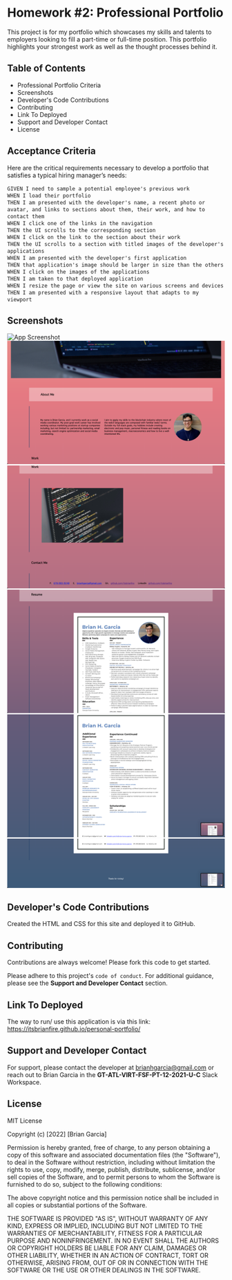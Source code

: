 # Homework #2: Professional Portfolio

This project is for my portfolio which showcases my skills and talents to employers looking to fill a part-time or full-time position. This portfolio highlights your strongest work as well as the thought processes behind it.

## **Table of Contents**

- Professional Portfolio Criteria
- Screenshots
- Developer's Code Contributions
- Contributing
- Link To Deployed
- Support and Developer Contact
- License

## Acceptance Criteria

Here are the critical requirements necessary to develop a portfolio that satisfies a typical hiring manager’s needs:

```
GIVEN I need to sample a potential employee's previous work
WHEN I load their portfolio
THEN I am presented with the developer's name, a recent photo or avatar, and links to sections about them, their work, and how to contact them
WHEN I click one of the links in the navigation
THEN the UI scrolls to the corresponding section
WHEN I click on the link to the section about their work
THEN the UI scrolls to a section with titled images of the developer's applications
WHEN I am presented with the developer's first application
THEN that application's image should be larger in size than the others
WHEN I click on the images of the applications
THEN I am taken to that deployed application
WHEN I resize the page or view the site on various screens and devices
THEN I am presented with a responsive layout that adapts to my viewport
```

## Screenshots

![App Screenshot](/assets/images/Garcia-Portfolio-Site-1.png "Website Screenshot 1")
![App Screenshot](/assets/images/Garcia-Portfolio-Site-2.png "Website Screenshot 2")
![App Screenshot](/assets/images/Garcia-Portfolio-Site-3.png "Website Screenshot 3")
![App Screenshot](/assets/images/Garcia-Portfolio-Site-4.png "Website Screenshot 4")
![App Screenshot](/assets/images/Garcia-Portfolio-Site-5.png "Website Screenshot 5")
![App Screenshot](/assets/images/Garcia-Portfolio-Site-6.png "Website Screenshot 6")

## Developer's Code Contributions

Created the HTML and CSS for this site and deployed it to GitHub.

## Contributing

Contributions are always welcome! Please fork this code to get started.

Please adhere to this project's `code of conduct`. For additional guidance, please see the **Support and Developer Contact** section.

## Link To Deployed

The way to run/ use this application is via this link: https://itsbrianfire.github.io/personal-portfolio/

## Support and Developer Contact

For support, please contact the developer at brianhgarcia@gmail.com or reach out to Brian Garcia in the **GT-ATL-VIRT-FSF-PT-12-2021-U-C** Slack Workspace.

## License

MIT License

Copyright (c) [2022] [Brian Garcia]

Permission is hereby granted, free of charge, to any person obtaining a copy
of this software and associated documentation files (the "Software"), to deal
in the Software without restriction, including without limitation the rights
to use, copy, modify, merge, publish, distribute, sublicense, and/or sell
copies of the Software, and to permit persons to whom the Software is
furnished to do so, subject to the following conditions:

The above copyright notice and this permission notice shall be included in all
copies or substantial portions of the Software.

THE SOFTWARE IS PROVIDED "AS IS", WITHOUT WARRANTY OF ANY KIND, EXPRESS OR
IMPLIED, INCLUDING BUT NOT LIMITED TO THE WARRANTIES OF MERCHANTABILITY,
FITNESS FOR A PARTICULAR PURPOSE AND NONINFRINGEMENT. IN NO EVENT SHALL THE
AUTHORS OR COPYRIGHT HOLDERS BE LIABLE FOR ANY CLAIM, DAMAGES OR OTHER
LIABILITY, WHETHER IN AN ACTION OF CONTRACT, TORT OR OTHERWISE, ARISING FROM,
OUT OF OR IN CONNECTION WITH THE SOFTWARE OR THE USE OR OTHER DEALINGS IN THE
SOFTWARE.